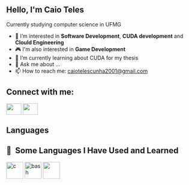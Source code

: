 ## Hello, I'm Caio Teles

Currently studying computer science in UFMG

- 🔭 I’m interested in **Software Development**, **CUDA development** and **Clould Engineering**
- 🎮 I'm also interested in **Game Development**
- 🌱 I’m currently learning about CUDA for my thesis
- 💬 Ask me about ...
- 📫 How to reach me: caiotelescunha2001@gmail.com

## Connect with me:
<p align="left">
<a href="https://www.linkedin.com/in/caio-cunha-60860b24a/" target="blank"><img align="center" src="https://cdn.jsdelivr.net/npm/simple-icons@3.0.1/icons/linkedin.svg" alt="" height="30" width="40" /></a>
<a href="https://www.youtube.com/@CaiosStudentJourney" target="blank"><img align="center" src="https://cdn.jsdelivr.net/npm/simple-icons@3.0.1/icons/youtube.svg" alt="" height="30" width="40" /></a>
</p>

## Languages
<h2> 🚀 &nbsp;Some Languages I Have Used and Learned</h2>
<p align="left">
<img src="https://devicon-website.vercel.app/api/c/original.svg" alt="c" width="45" height="45"/>
<img src="https://cdn.jsdelivr.net/gh/devicons/devicon/icons/bash/bash-original.svg" alt="bash" width="45" height="45"/>
<img src='https://cdn.jsdelivr.net/gh/devicons/devicon@latest/icons/cplusplus/cplusplus-original.svg' width="45" height="45" />
</p>


